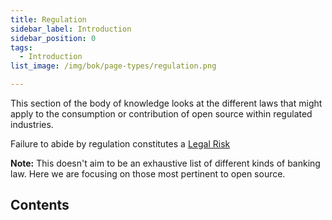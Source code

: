 ```yaml
---
title: Regulation
sidebar_label: Introduction
sidebar_position: 0
tags: 
  - Introduction
list_image: /img/bok/page-types/regulation.png

---
```


This section of the body of knowledge looks at the different laws that might apply to the consumption or contribution of open source within regulated industries.  

<BoxOut title="Legal Risk" image="/img/bok/risks/legal-risk.png" link="../Risks/Legal-Risk" linkText="Legal Risk Details">

Failure to abide by regulation constitutes a [Legal Risk](../Risks/Legal-Risk)

</BoxOut>

**Note:** This doesn't aim to be an exhaustive list of different kinds of banking law.  Here we are focusing on those most pertinent to open source.

## Contents

<BokTagList filter="Regulations" />